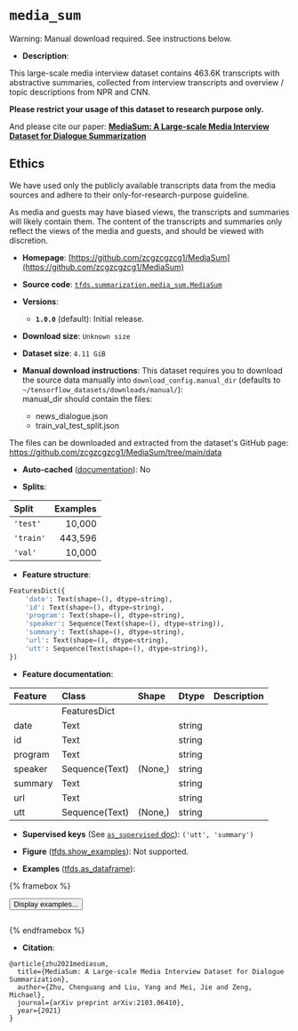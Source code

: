 <div itemscope itemtype="http://schema.org/Dataset">
  <div itemscope itemprop="includedInDataCatalog" itemtype="http://schema.org/DataCatalog">
    <meta itemprop="name" content="TensorFlow Datasets" />
  </div>
  <meta itemprop="name" content="media_sum" />
  <meta itemprop="description" content="This large-scale media interview dataset contains 463.6K transcripts with&#10;abstractive summaries, collected from interview transcripts and overview /&#10;topic descriptions from NPR and CNN.&#10;&#10;**Please restrict your usage of this dataset to research purpose only.**&#10;&#10;And please cite our paper:&#10;**[MediaSum: A Large-scale Media Interview Dataset for Dialogue Summarization](https://arxiv.org/abs/2103.06410)**&#10;&#10;## Ethics&#10;&#10;We have used only the publicly available transcripts data from the media&#10;sources and adhere to their only-for-research-purpose guideline.&#10;&#10;As media and guests may have biased views, the transcripts and summaries will&#10;likely contain them. The content of the transcripts and summaries only reflect&#10;the views of the media and guests, and should be viewed with discretion.&#10;&#10;To use this dataset:&#10;&#10;```python&#10;import tensorflow_datasets as tfds&#10;&#10;ds = tfds.load(&#x27;media_sum&#x27;, split=&#x27;train&#x27;)&#10;for ex in ds.take(4):&#10;  print(ex)&#10;```&#10;&#10;See [the guide](https://www.tensorflow.org/datasets/overview) for more&#10;informations on [tensorflow_datasets](https://www.tensorflow.org/datasets).&#10;&#10;" />
  <meta itemprop="url" content="https://www.tensorflow.org/datasets/catalog/media_sum" />
  <meta itemprop="sameAs" content="https://github.com/zcgzcgzcg1/MediaSum" />
  <meta itemprop="citation" content="@article{zhu2021mediasum,&#10;  title={MediaSum: A Large-scale Media Interview Dataset for Dialogue Summarization},&#10;  author={Zhu, Chenguang and Liu, Yang and Mei, Jie and Zeng, Michael},&#10;  journal={arXiv preprint arXiv:2103.06410},&#10;  year={2021}&#10;}" />
</div>

# `media_sum`


Warning: Manual download required. See instructions below.

*   **Description**:

This large-scale media interview dataset contains 463.6K transcripts with
abstractive summaries, collected from interview transcripts and overview / topic
descriptions from NPR and CNN.

**Please restrict your usage of this dataset to research purpose only.**

And please cite our paper:
**[MediaSum: A Large-scale Media Interview Dataset for Dialogue Summarization](https://arxiv.org/abs/2103.06410)**

## Ethics

We have used only the publicly available transcripts data from the media sources
and adhere to their only-for-research-purpose guideline.

As media and guests may have biased views, the transcripts and summaries will
likely contain them. The content of the transcripts and summaries only reflect
the views of the media and guests, and should be viewed with discretion.

*   **Homepage**:
    [https://github.com/zcgzcgzcg1/MediaSum](https://github.com/zcgzcgzcg1/MediaSum)

*   **Source code**:
    [`tfds.summarization.media_sum.MediaSum`](https://github.com/tensorflow/datasets/tree/master/tensorflow_datasets/summarization/media_sum/media_sum.py)

*   **Versions**:

    *   **`1.0.0`** (default): Initial release.

*   **Download size**: `Unknown size`

*   **Dataset size**: `4.11 GiB`

*   **Manual download instructions**: This dataset requires you to
    download the source data manually into `download_config.manual_dir`
    (defaults to `~/tensorflow_datasets/downloads/manual/`):<br/>
    manual_dir should contain the files:

    *   news_dialogue.json
    *   train_val_test_split.json

The files can be downloaded and extracted from the dataset's GitHub page:
https://github.com/zcgzcgzcg1/MediaSum/tree/main/data

*   **Auto-cached**
    ([documentation](https://www.tensorflow.org/datasets/performances#auto-caching)):
    No

*   **Splits**:

Split     | Examples
:-------- | -------:
`'test'`  | 10,000
`'train'` | 443,596
`'val'`   | 10,000

*   **Feature structure**:

```python
FeaturesDict({
    'date': Text(shape=(), dtype=string),
    'id': Text(shape=(), dtype=string),
    'program': Text(shape=(), dtype=string),
    'speaker': Sequence(Text(shape=(), dtype=string)),
    'summary': Text(shape=(), dtype=string),
    'url': Text(shape=(), dtype=string),
    'utt': Sequence(Text(shape=(), dtype=string)),
})
```

*   **Feature documentation**:

Feature | Class          | Shape   | Dtype  | Description
:------ | :------------- | :------ | :----- | :----------
        | FeaturesDict   |         |        |
date    | Text           |         | string |
id      | Text           |         | string |
program | Text           |         | string |
speaker | Sequence(Text) | (None,) | string |
summary | Text           |         | string |
url     | Text           |         | string |
utt     | Sequence(Text) | (None,) | string |

*   **Supervised keys** (See
    [`as_supervised` doc](https://www.tensorflow.org/datasets/api_docs/python/tfds/load#args)):
    `('utt', 'summary')`

*   **Figure**
    ([tfds.show_examples](https://www.tensorflow.org/datasets/api_docs/python/tfds/visualization/show_examples)):
    Not supported.

*   **Examples**
    ([tfds.as_dataframe](https://www.tensorflow.org/datasets/api_docs/python/tfds/as_dataframe)):

<!-- mdformat off(HTML should not be auto-formatted) -->

{% framebox %}

<button id="displaydataframe">Display examples...</button>
<div id="dataframecontent" style="overflow-x:auto"></div>
<script>
const url = "https://storage.googleapis.com/tfds-data/visualization/dataframe/media_sum-1.0.0.html";
const dataButton = document.getElementById('displaydataframe');
dataButton.addEventListener('click', async () => {
  // Disable the button after clicking (dataframe loaded only once).
  dataButton.disabled = true;

  const contentPane = document.getElementById('dataframecontent');
  try {
    const response = await fetch(url);
    // Error response codes don't throw an error, so force an error to show
    // the error message.
    if (!response.ok) throw Error(response.statusText);

    const data = await response.text();
    contentPane.innerHTML = data;
  } catch (e) {
    contentPane.innerHTML =
        'Error loading examples. If the error persist, please open '
        + 'a new issue.';
  }
});
</script>

{% endframebox %}

<!-- mdformat on -->

*   **Citation**:

```
@article{zhu2021mediasum,
  title={MediaSum: A Large-scale Media Interview Dataset for Dialogue Summarization},
  author={Zhu, Chenguang and Liu, Yang and Mei, Jie and Zeng, Michael},
  journal={arXiv preprint arXiv:2103.06410},
  year={2021}
}
```

